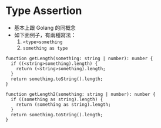 # Type Assertion

- 基本上跟 Golang 的同概念
- 如下面例子，有兩種寫法：
  1. `<type>something`
  2. `something as type`

```tsx
function getLength(something: string | number): number {
  if ((<string>something).length) {
    return (<string>something).length;
  }
  return something.toString().length;
}

function getLength2(something: string | number): number {
  if ((something as string).length) {
    return (something as string).length;
  }
  return something.toString().length;
}
```
